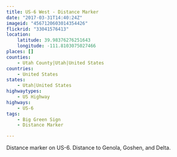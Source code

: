 ```yaml
---
title: US-6 West - Distance Marker
date: "2017-03-31T14:40:24Z"
imageid: "4567120603014354426"
flickrid: "33041576413"
location:
    latitude: 39.98376276251643
    longitude: -111.8103075027466
places: []
counties:
    - Utah County|Utah|United States
countries:
    - United States
states:
    - Utah|United States
highwaytypes:
    - US Highway
highways:
    - US-6
tags:
    - Big Green Sign
    - Distance Marker

---
```

Distance marker on US-6.  Distance to Genola, Goshen, and Delta.